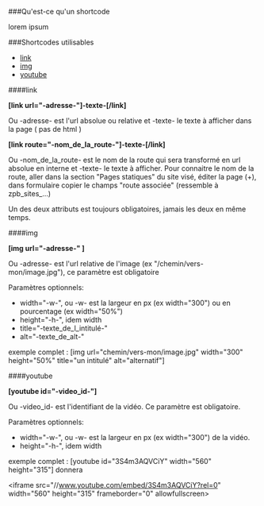 ###Qu'est-ce qu'un shortcode

lorem ipsum

###Shortcodes utilisables

- [link](#link)
- [img](#img)
- [youtube](#youtube)

####link <a name="link"></a>

__[link url="-adresse-"]-texte-[/link]__

Ou -adresse- est l'url absolue ou relative et -texte- le texte à afficher dans la page ( pas de html )

__[link route="-nom_de_la_route-"]-texte-[/link]__

Ou -nom\_de\_la\_route- est le nom de la route qui sera transformé en url absolue en interne et -texte- le texte à afficher.
Pour connaitre le nom de la route, aller dans la section "Pages statiques" du site visé,
éditer la page (+), dans formulaire copier le champs "route associée" (ressemble à zpb\_sites\_...)

Un des deux attributs est toujours obligatoires, jamais les deux en même temps. 

####img <a name="img"></a>


__[img url="-adresse-" ]__

Ou -adresse- est l'url relative de l'image (ex "/chemin/vers-mon/image.jpg"), ce paramètre est obligatoire

Paramètres optionnels:

- width="-w-", ou -w- est la largeur en px (ex width="300") ou en pourcentage (ex width="50%")
- height="-h-", idem width
- title="-texte\_de\_l\_intitulé-"
- alt="-texte\_de\_alt-"

exemple complet : [img url="chemin/vers-mon/image.jpg" width="300" height="50%" title="un intitulé" alt="alternatif"]

####youtube <a name="youtube"></a>

__[youtube id="-video\_id-"]__

Ou -video\_id- est l'identifiant de la vidéo. Ce paramètre est obligatoire.

Paramètres optionnels:

- width="-w-", ou -w- est la largeur en px (ex width="300") de la vidéo.
- height="-h-", idem width

exemple complet : [youtube id="3S4m3AQVCiY" width="560" height="315"] 
donnera

&lt;iframe src="//www.youtube.com/embed/3S4m3AQVCiY?rel=0"  width="560" height="315" frameborder="0" allowfullscreen></iframe>
